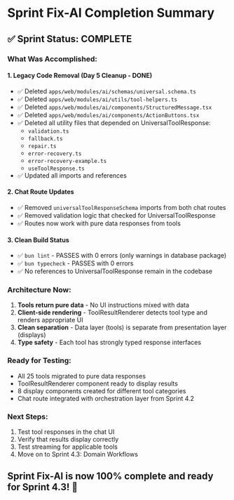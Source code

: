 # Sprint Fix-AI Completion Summary

## ✅ Sprint Status: COMPLETE

### What Was Accomplished:

#### 1. **Legacy Code Removal** (Day 5 Cleanup - DONE)
- ✅ Deleted `apps/web/modules/ai/schemas/universal.schema.ts`
- ✅ Deleted `apps/web/modules/ai/utils/tool-helpers.ts` 
- ✅ Deleted `apps/web/modules/ai/components/StructuredMessage.tsx`
- ✅ Deleted `apps/web/modules/ai/components/ActionButtons.tsx`
- ✅ Deleted all utility files that depended on UniversalToolResponse:
  - `validation.ts`
  - `fallback.ts`
  - `repair.ts`
  - `error-recovery.ts`
  - `error-recovery-example.ts`
  - `useToolResponse.ts`
- ✅ Updated all imports and references

#### 2. **Chat Route Updates**
- ✅ Removed `universalToolResponseSchema` imports from both chat routes
- ✅ Removed validation logic that checked for UniversalToolResponse
- ✅ Routes now work with pure data responses from tools

#### 3. **Clean Build Status**
- ✅ `bun lint` - PASSES with 0 errors (only warnings in database package)
- ✅ `bun typecheck` - PASSES with 0 errors
- ✅ No references to UniversalToolResponse remain in the codebase

### Architecture Now:
1. **Tools return pure data** - No UI instructions mixed with data
2. **Client-side rendering** - ToolResultRenderer detects tool type and renders appropriate UI
3. **Clean separation** - Data layer (tools) is separate from presentation layer (displays)
4. **Type safety** - Each tool has strongly typed response interfaces

### Ready for Testing:
- All 25 tools migrated to pure data responses
- ToolResultRenderer component ready to display results
- 8 display components created for different tool categories
- Chat route integrated with orchestration layer from Sprint 4.2

### Next Steps:
1. Test tool responses in the chat UI
2. Verify that results display correctly
3. Test streaming for applicable tools
4. Move on to Sprint 4.3: Domain Workflows

## Sprint Fix-AI is now 100% complete and ready for Sprint 4.3! 🎉 